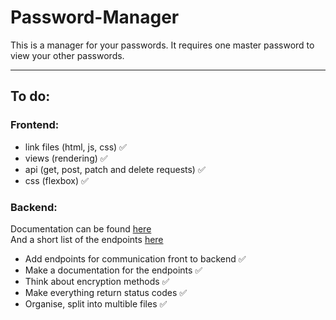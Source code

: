 # Password-Manager

This is a manager for your passwords. It requires one master password to view your other passwords.

---

## To do:

### Frontend:
- link files (html, js, css) ✅
- views (rendering) ✅
- api (get, post, patch and delete requests) ✅
- css (flexbox) ✅

### Backend:

Documentation can be found [here](backend/docs.md)  
And a short list of the endpoints [here](backend/endpoints.md)

- Add endpoints for communication front to backend ✅
- Make a documentation for the endpoints ✅
- Think about encryption methods ✅
- Make everything return status codes ✅
- Organise, split into multible files ✅
